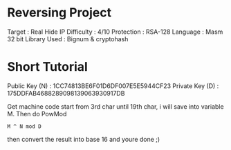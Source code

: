 Reversing Project
=================

Target : Real Hide IP
Difficulty : 4/10
Protection : RSA-128
Language : Masm 32 bit
Library Used : Bignum & cryptohash


Short Tutorial
==============

Public Key (N) : 1CC74813BE6F01D6DF007E5E5944CF23
Private Key (D) : 175DDFAB4688289098139063930917DB

Get machine code start from 3rd char until 19th char, i will save
into variable M. Then do PowMod

	M ^ N mod D

then convert the result into base 16 and youre done ;)

